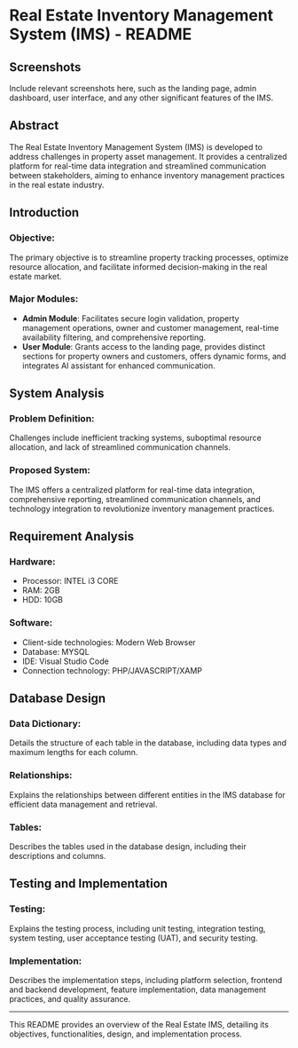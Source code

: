 # Real Estate Inventory Management System (IMS) - README

## Screenshots
Include relevant screenshots here, such as the landing page, admin dashboard, user interface, and any other significant features of the IMS.

## Abstract
The Real Estate Inventory Management System (IMS) is developed to address challenges in property asset management. It provides a centralized platform for real-time data integration and streamlined communication between stakeholders, aiming to enhance inventory management practices in the real estate industry.

## Introduction
### Objective:
The primary objective is to streamline property tracking processes, optimize resource allocation, and facilitate informed decision-making in the real estate market.

### Major Modules:
- **Admin Module**: Facilitates secure login validation, property management operations, owner and customer management, real-time availability filtering, and comprehensive reporting.
- **User Module**: Grants access to the landing page, provides distinct sections for property owners and customers, offers dynamic forms, and integrates AI assistant for enhanced communication.

## System Analysis
### Problem Definition:
Challenges include inefficient tracking systems, suboptimal resource allocation, and lack of streamlined communication channels.

### Proposed System:
The IMS offers a centralized platform for real-time data integration, comprehensive reporting, streamlined communication channels, and technology integration to revolutionize inventory management practices.

## Requirement Analysis
### Hardware:
- Processor: INTEL i3 CORE
- RAM: 2GB
- HDD: 10GB

### Software:
- Client-side technologies: Modern Web Browser
- Database: MYSQL
- IDE: Visual Studio Code
- Connection technology: PHP/JAVASCRIPT/XAMP
  
## Database Design
### Data Dictionary:
Details the structure of each table in the database, including data types and maximum lengths for each column.

### Relationships:
Explains the relationships between different entities in the IMS database for efficient data management and retrieval.

### Tables:
Describes the tables used in the database design, including their descriptions and columns.

## Testing and Implementation
### Testing:
Explains the testing process, including unit testing, integration testing, system testing, user acceptance testing (UAT), and security testing.

### Implementation:
Describes the implementation steps, including platform selection, frontend and backend development, feature implementation, data management practices, and quality assurance.

---

This README provides an overview of the Real Estate IMS, detailing its objectives, functionalities, design, and implementation process.
